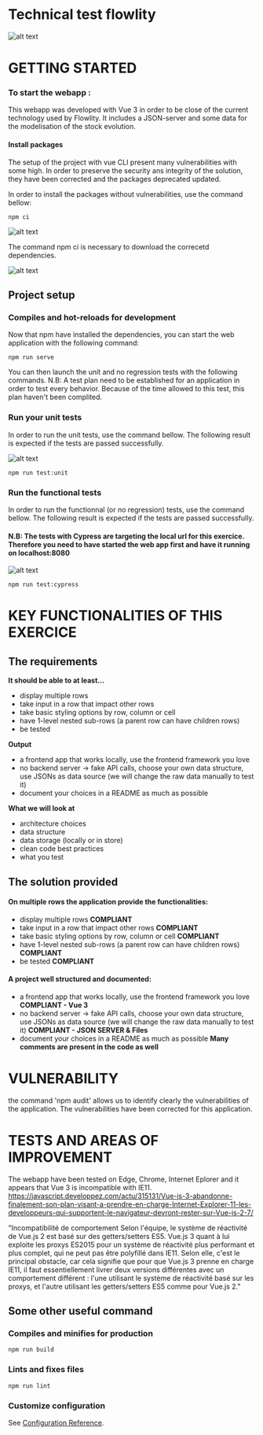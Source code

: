 # Technical test flowlity

![alt text](https://res.cloudinary.com/viviennoel07/image/upload/v1639966299/Capture_d_e%CC%81cran_2021-12-20_a%CC%80_03.11.08_rhirv1.png)

# GETTING STARTED

### To start the webapp :

This webapp was developed with Vue 3 in order to be close of the current technology used by Flowlity. It includes a JSON-server and some data for the modelisation of the stock evolution.

#### Install packages

The setup of the project with vue CLI present many vulnerabilities with some high.
In order to preserve the security ans integrity of the solution, they have been corrected and the packages deprecated updated.

In order to install the packages without vulnerabilities, use the command bellow:

```
npm ci
```
![alt text](https://res.cloudinary.com/viviennoel07/image/upload/v1639966452/Capture_d_e%CC%81cran_2021-12-20_a%CC%80_03.14.03_owzulk.png)

The command npm ci is necessary to download the correcetd dependencies.

![alt text](https://res.cloudinary.com/viviennoel07/image/upload/v1639968201/Capture_d_e%CC%81cran_2021-12-20_a%CC%80_03.43.12_n0bbi4.png)

## Project setup

### Compiles and hot-reloads for development

Now that npm have installed the dependencies, you can start the web application with the following command:

```
npm run serve
```

You can then launch the unit and no regression tests with the following commands.
N.B: A test plan need to be established for an application in order to test every behavior. Because of the time allowed to this test, this plan haven't been complited.  

### Run your unit tests

In order to run the unit tests, use the command bellow.
The following result is expected if the tests are passed successfully.

![alt text](https://res.cloudinary.com/viviennoel07/image/upload/v1639968306/Capture_d_e%CC%81cran_2021-12-20_a%CC%80_03.44.56_vmepbk.png)

```
npm run test:unit
```

### Run the functional tests

In order to run the functionnal (or no regression) tests, use the command bellow.
The following result is expected if the tests are passed successfully.
#### N.B: The tests with Cypress are targeting the local url for this exercice. Therefore you need to have started the web app first and have it running on localhost:8080

![alt text](https://res.cloudinary.com/viviennoel07/image/upload/v1639968336/Capture_d_e%CC%81cran_2021-12-20_a%CC%80_03.45.28_kqoje4.png)

```
npm run test:cypress
```

# KEY FUNCTIONALITIES OF THIS EXERCICE

## The requirements

**It should be able to at least...**

- display multiple rows
- take input in a row that impact other rows
- take basic styling options by row, column or cell
- have 1-level nested sub-rows (a parent row can have children rows)
- be tested

**Output**

- a frontend app that works locally, use the frontend framework you love
- no backend server → fake API calls, choose your own data structure, use JSONs as data source (we will change the raw data manually to test it)
- document your choices in a README as much as possible

**What we will look at**

- architecture choices
- data structure
- data storage (locally or in store)
- clean code best practices
- what you test

## The solution provided

#### On multiple rows the application provide the functionalities:
- display multiple rows **COMPLIANT**
- take input in a row that impact other rows **COMPLIANT**
- take basic styling options by row, column or cell **COMPLIANT**
- have 1-level nested sub-rows (a parent row can have children rows) **COMPLIANT**
- be tested **COMPLIANT**

#### A project well structured and documented:
- a frontend app that works locally, use the frontend framework you love **COMPLIANT - Vue 3**
- no backend server → fake API calls, choose your own data structure, use JSONs as data source (we will change the raw data manually to test it) **COMPLIANT - JSON SERVER & Files**
- document your choices in a README as much as possible **Many comments are present in the code as well**

# VULNERABILITY

the command 'npm audit' allows us to identify clearly the vulnerabilities of the application.
The vulnerabilities have been corrected for this application.

# TESTS AND AREAS OF IMPROVEMENT

The webapp have been tested on Edge, Chrome, Internet Eplorer and it appears that Vue 3 is incompatible with IE11.
https://javascript.developpez.com/actu/315131/Vue-js-3-abandonne-finalement-son-plan-visant-a-prendre-en-charge-Internet-Explorer-11-les-developpeurs-qui-supportent-le-navigateur-devront-rester-sur-Vue-js-2-7/

"Incompatibilité de comportement
Selon l'équipe, le système de réactivité de Vue.js 2 est basé sur des getters/setters ES5. Vue.js 3 quant à lui exploite les proxys ES2015 pour un système de réactivité plus performant et plus complet, qui ne peut pas être polyfillé dans IE11. Selon elle, c'est le principal obstacle, car cela signifie que pour que Vue.js 3 prenne en charge IE11, il faut essentiellement livrer deux versions différentes avec un comportement différent : l'une utilisant le système de réactivité basé sur les proxys, et l'autre utilisant les getters/setters ES5 comme pour Vue.js 2."

## Some other useful command

### Compiles and minifies for production
```
npm run build
```

### Lints and fixes files
```
npm run lint
```

### Customize configuration
See [Configuration Reference](https://cli.vuejs.org/config/).

